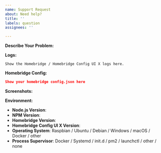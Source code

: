 ```yaml
---
name: Support Request
about: Need help?
title: ''
labels: question
assignees: ''

---
```


<!-- Please search existing issues to avoid creating duplicates. -->

**Describe Your Problem:**
<!-- A clear and concise description of what problem you are trying to solve. -->

**Logs:**
<!-- Support requests that do not contain logs may be closed without warning. -->

```
Show the Homebridge / Homebridge Config UI X logs here.
```

**Homebridge Config:**

```json
Show your homebridge config.json here
```

**Screenshots:**
<!-- If applicable, add screenshots to help explain your problem. -->

**Environment:**

* **Node.js Version**: <!-- node -v -->
* **NPM Version**: <!-- npm -v -->
* **Homebridge Version**: <!-- homebridge -V -->
* **Homebridge Config UI X Version**:
* **Operating System**: Raspbian / Ubuntu / Debian / Windows / macOS / Docker / other
* **Process Supervisor**: Docker / Systemd / init.d / pm2 / launchctl / other / none


<!-- Click the "Preview" tab before you submitting ensure the formatting is correct. -->
